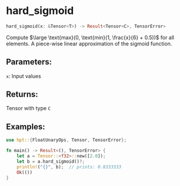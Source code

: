 # hard_sigmoid
```rust
hard_sigmoid(x: &Tensor<T>) -> Result<Tensor<C>, TensorError>
```
Compute $\large \text{max}(0, \text{min}(1, \frac{x}{6} + 0.5))$ for all elements. A piece-wise linear approximation of the sigmoid function.

## Parameters:
`x`: Input values

## Returns:
Tensor with type `C`

## Examples:
```rust
use hpt::{FloatUnaryOps, Tensor, TensorError};

fn main() -> Result<(), TensorError> {
    let a = Tensor::<f32>::new([2.0]);
    let b = a.hard_sigmoid()?;
    println!("{}", b);  // prints: 0.8333333
    Ok(())
}
```